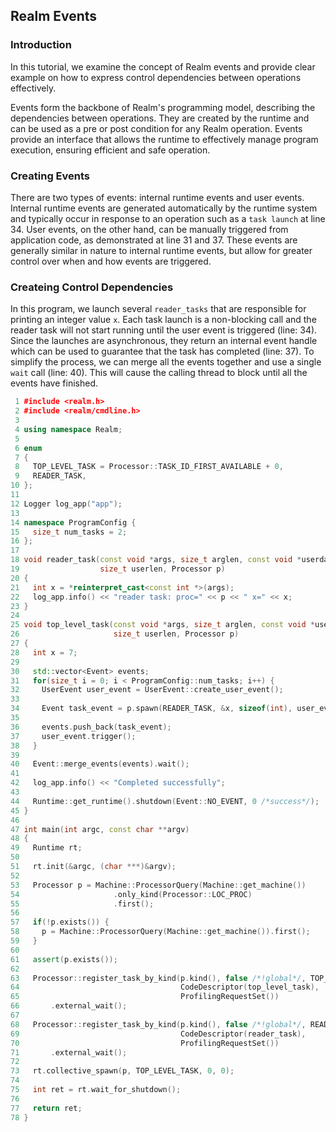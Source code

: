 ## Realm Events

### Introduction
In this tutorial, we examine the concept of Realm events and provide 
clear example on how to express control dependencies between operations effectively.

Events form the backbone of Realm's programming model, describing the dependencies between operations.
They are created by the runtime and can be used as a pre or post condition for any Realm operation.
Events provide an interface that allows the runtime to effectively manage program execution, ensuring efficient and safe operation.

### Creating Events
There are two types of events: internal runtime events and user events. Internal runtime events are generated
automatically by the runtime system and typically occur in response to an operation such as a `task launch` at line 34.
User events, on the other hand, can be manually triggered from application code, as demonstrated at line 31 and 37.
These events are generally similar in nature to internal runtime events, but allow for greater control over when and how events are triggered.

### Createing Control Dependencies
In this program, we launch several `reader_tasks` that are responsible for printing an integer value `x`. Each task launch is a
non-blocking call and the reader task will not start running until the user event is triggered (line: 34).
Since the launches are asynchronous, they return an internal event handle which can be used to guarantee that the task has completed (line: 37).
To simplify the process, we can merge all the events together and use a single `wait` call (line: 40).
This will cause the calling thread to block until all the events have finished.

```c++
 1 #include <realm.h>
 2 #include <realm/cmdline.h>
 3 
 4 using namespace Realm;
 5 
 6 enum
 7 {
 8   TOP_LEVEL_TASK = Processor::TASK_ID_FIRST_AVAILABLE + 0,
 9   READER_TASK,
10 };
11 
12 Logger log_app("app");
13 
14 namespace ProgramConfig {
15   size_t num_tasks = 2;
16 };
17 
18 void reader_task(const void *args, size_t arglen, const void *userdata,
19                  size_t userlen, Processor p)
20 {
21   int x = *reinterpret_cast<const int *>(args);
22   log_app.info() << "reader task: proc=" << p << " x=" << x;
23 }
24 
25 void top_level_task(const void *args, size_t arglen, const void *userdata,
26                     size_t userlen, Processor p)
27 {
28   int x = 7;
29 
30   std::vector<Event> events;
31   for(size_t i = 0; i < ProgramConfig::num_tasks; i++) {
32     UserEvent user_event = UserEvent::create_user_event();
33 
34     Event task_event = p.spawn(READER_TASK, &x, sizeof(int), user_event);
35 
36     events.push_back(task_event);
37     user_event.trigger();
38   }
39 
40   Event::merge_events(events).wait();
41 
42   log_app.info() << "Completed successfully";
43 
44   Runtime::get_runtime().shutdown(Event::NO_EVENT, 0 /*success*/);
45 }
46 
47 int main(int argc, const char **argv)
48 {
49   Runtime rt;
50 
51   rt.init(&argc, (char ***)&argv);
52 
53   Processor p = Machine::ProcessorQuery(Machine::get_machine())
54                     .only_kind(Processor::LOC_PROC)
55                     .first();
56 
57   if(!p.exists()) {
58     p = Machine::ProcessorQuery(Machine::get_machine()).first();
59   }
60 
61   assert(p.exists());
62 
63   Processor::register_task_by_kind(p.kind(), false /*!global*/, TOP_LEVEL_TASK,
64                                    CodeDescriptor(top_level_task),
65                                    ProfilingRequestSet())
66       .external_wait();
67 
68   Processor::register_task_by_kind(p.kind(), false /*!global*/, READER_TASK,
69                                    CodeDescriptor(reader_task),
70                                    ProfilingRequestSet())
71       .external_wait();
72 
73   rt.collective_spawn(p, TOP_LEVEL_TASK, 0, 0);
74 
75   int ret = rt.wait_for_shutdown();
76 
77   return ret;
78 }
```
